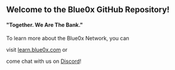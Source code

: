 ## Welcome to the Blue0x GitHub Repository!

#### "Together. We Are The Bank."

To learn more about the Blue0x Network, you can 

visit [learn.blue0x.com](https://learn.blue0x.com) or 

come chat with us on [Discord](https://discord.gg/EbBWRSPW63)!















